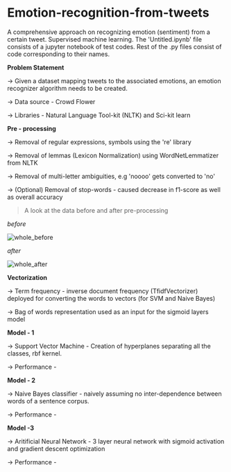# Emotion-recognition-from-tweets
A comprehensive approach on recognizing emotion (sentiment) from a certain tweet. Supervised machine learning.
The 'Untitled.ipynb' file consists of a jupyter notebook of test codes.
Rest of the .py files consist of code corresponding to their names.

**Problem Statement**

-> Given a dataset mapping tweets to the associated emotions, an emotion recognizer algorithm needs to be created.

-> Data source - Crowd Flower

-> Libraries - Natural Language Tool-kit (NLTK) and Sci-kit learn 

**Pre - processing**

-> Removal of regular expressions, symbols using the 're' library

-> Removal of lemmas (Lexicon Normalization) using WordNetLemmatizer from NLTK

-> Removal of multi-letter ambiguities, e.g 'noooo' gets converted to 'no'

-> (Optional) Removal of stop-words  - caused decrease in f1-score as well as overall accuracy

> A look at the data before and after pre-processing

*before*

![whole_before](https://user-images.githubusercontent.com/26039458/29850795-c896e38a-8d4d-11e7-932a-e3e30a9ad675.png)

*after*

![whole_after](https://user-images.githubusercontent.com/26039458/29850797-cce512fe-8d4d-11e7-84c5-229422f0e142.png)


**Vectorization**

-> Term frequency - inverse document frequency (TfidfVectorizer) deployed for converting the words to vectors (for SVM and Naive Bayes)

-> Bag of words representation used as an input for the sigmoid layers model

**Model - 1**

-> Support Vector Machine - Creation of hyperplanes separating all the classes, rbf kernel.

-> Performance - 

**Model - 2**

-> Naive Bayes classifier - naively assuming no inter-dependence between words of a sentence corpus.

-> Performance - 

**Model -3**

-> Aritificial Neural Network - 3 layer neural network with sigmoid activation and gradient descent optimization

-> Performance - 
